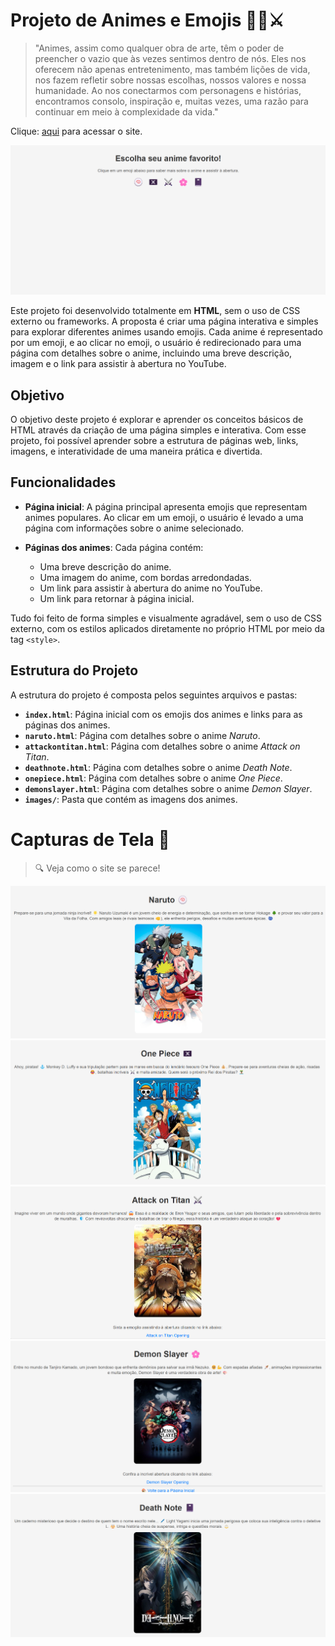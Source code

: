 # Projeto de Animes e Emojis 🎥🍥⚔️
> "Animes, assim como qualquer obra de arte, têm o poder de preencher o vazio que às vezes sentimos dentro de nós. Eles nos oferecem não apenas entretenimento, mas também lições de vida, nos fazem refletir sobre nossas escolhas, nossos valores e nossa humanidade. Ao nos conectarmos com personagens e histórias, encontramos consolo, inspiração e, muitas vezes, uma razão para continuar em meio à complexidade da vida."


Clique: [aqui](https://avrilstihler.github.io/Pagina-de-Animes-e-Emojis/) para acessar o site.

![Animes e Emojis](images/animesemojis.png)



Este projeto foi desenvolvido totalmente em **HTML**, sem o uso de CSS externo ou frameworks. A proposta é criar uma página interativa e simples para explorar diferentes animes usando emojis. Cada anime é representado por um emoji, e ao clicar no emoji, o usuário é redirecionado para uma página com detalhes sobre o anime, incluindo uma breve descrição, imagem e o link para assistir à abertura no YouTube.

## Objetivo
O objetivo deste projeto é explorar e aprender os conceitos básicos de HTML através da criação de uma página simples e interativa. Com esse projeto, foi possível aprender sobre a estrutura de páginas web, links, imagens, e interatividade de uma maneira prática e divertida.

## Funcionalidades

- **Página inicial**: A página principal apresenta emojis que representam animes populares. Ao clicar em um emoji, o usuário é levado a uma página com informações sobre o anime selecionado.
  
- **Páginas dos animes**: Cada página contém:
  - Uma breve descrição do anime.
  - Uma imagem do anime, com bordas arredondadas.
  - Um link para assistir à abertura do anime no YouTube.
  - Um link para retornar à página inicial.

Tudo foi feito de forma simples e visualmente agradável, sem o uso de CSS externo, com os estilos aplicados diretamente no próprio HTML por meio da tag `<style>`.

## Estrutura do Projeto

A estrutura do projeto é composta pelos seguintes arquivos e pastas:

- **`index.html`**: Página inicial com os emojis dos animes e links para as páginas dos animes.
- **`naruto.html`**: Página com detalhes sobre o anime *Naruto*.
- **`attackontitan.html`**: Página com detalhes sobre o anime *Attack on Titan*.
- **`deathnote.html`**: Página com detalhes sobre o anime *Death Note*.
- **`onepiece.html`**: Página com detalhes sobre o anime *One Piece*.
- **`demonslayer.html`**: Página com detalhes sobre o anime *Demon Slayer*.
- **`images/`**: Pasta que contém as imagens dos animes.

# Capturas de Tela 📸 

>  🔍  Veja como o site se parece!


![Naruto Print](images/capturas%20de%20tela/narutoprint.png)
![One Piece Print](images/capturas%20de%20tela/onepieceprint.png)
![Attack on Titan Print](images/capturas%20de%20tela/aotprint.png)
![Demon Slayer Print](images/capturas%20de%20tela/demonslayerprint.png)
![Death Note Print](images/capturas%20de%20tela/deathnoteprint.png)



